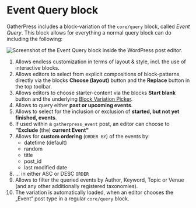 # Event Query block

GatherPress includes a block-variation of the `core/query` block, called _Event Query_. This block allows for everything a normal query block can do including the following:


![Screenshot of the Event Query block inside the WordPress post editor.](https://github.com/user-attachments/assets/6496e4eb-308d-4e8d-823e-83f06dce2fb2)


1. Allows endless customization in terms of layout & style, incl. the use of interactive blocks.
2. Allows editors to select from explicit compositions of block-patterns directly via the blocks **Choose (layout)** button and the **Replace** button in the top toolbar.
3. Allows editors to choose starter-content via the blocks **Start blank** button and the underlying [Block Variation Picker](https://github.com/WordPress/gutenberg/tree/trunk/packages/block-editor/src/components/block-variation-picker).
4. Allows to query either **past or upcoming events**.
5. Allows to select for the inclusion or exclusion of **started, but not yet finished, events**.
6. If used within a `gatherpress_event` post, an editor can choose to **"Exclude** (the) **current Event"**
7. Allows for **custom ordering** (`ORDER BY`) of the events by:
   - datetime (default)
   - random
   - title
   - post_id
   - last modified date
8. ... in either ASC or DESC `ORDER`
9. Allows to filter the queried events by Author, Keyword, Topic or Venue (and any other additionally registered taxonomies).
10. The variation is automatically loaded, when an editor chooses the „Event“ post type in a regular `core/query` block.

